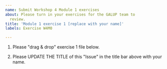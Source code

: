 ```yaml
---
name: Submit Workshop 4 Module 1 exercises
about: Please turn in your exercises for the GALUP team to
  review.
title: 'Module 1 exercise 1 [replace with your name]'
labels: Exercise W4M0

---
```


1. Please "drag & drop" exercise 1 file below.

2. Please UPDATE THE TITLE of this "Issue" in the title bar above with your name.

